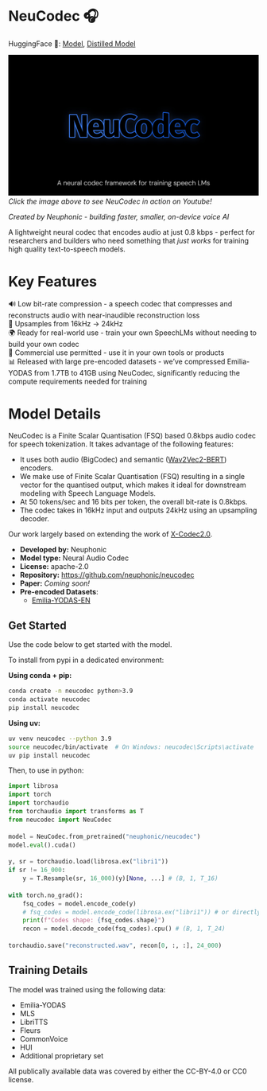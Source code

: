 # NeuCodec 🎧

HuggingFace 🤗: [Model](https://huggingface.co/neuphonic/neucodec), [Distilled Model](https://huggingface.co/neuphonic/distill-neucodec)


[![NeuCodec Intro](NeuCodec-Thumbnail.jpg)](https://www.youtube.com/watch?v=O7XH1lGZyYY)
<br>
*Click the image above to see NeuCodec in action on Youtube!*

*Created by Neuphonic - building faster, smaller, on-device voice AI*

A lightweight neural codec that encodes audio at just 0.8 kbps - perfect for researchers and builders who need something that *just works* for training high quality text-to-speech models.

# Key Features

🔊 Low bit-rate compression - a speech codec that compresses and reconstructs audio with near-inaudible reconstruction loss
<br>
🎼 Upsamples from 16kHz → 24kHz
<br>
🌍 Ready for real-world use - train your own SpeechLMs without needing to build your own codec
<br>
🏢 Commercial use permitted - use it in your own tools or products
<br>
📊 Released with large pre-encoded datasets - we’ve compressed Emilia-YODAS from 1.7TB to 41GB using NeuCodec, significantly reducing the compute requirements needed for training 
<br>

# Model Details

NeuCodec is a Finite Scalar Quantisation (FSQ) based 0.8kbps audio codec for speech tokenization.
It takes advantage of the following features:

* It uses both audio (BigCodec) and semantic ([Wav2Vec2-BERT](https://huggingface.co/facebook/w2v-bert-2.0)) encoders. 
* We make use of Finite Scalar Quantisation (FSQ) resulting in a single vector for the quantised output, which makes it ideal for downstream modeling with Speech Language Models.
* At 50 tokens/sec and 16 bits per token, the overall bit-rate is 0.8kbps.
* The codec takes in 16kHz input and outputs 24kHz using an upsampling decoder.

Our work largely based on extending the work of [X-Codec2.0](https://huggingface.co/HKUSTAudio/xcodec2).

- **Developed by:** Neuphonic
- **Model type:** Neural Audio Codec
- **License:** apache-2.0
- **Repository:** https://github.com/neuphonic/neucodec
- **Paper:** *Coming soon!*
- **Pre-encoded Datasets**:
  - [Emilia-YODAS-EN](https://huggingface.co/datasets/neuphonic/emilia-yodas-english-neucodec)

## Get Started

Use the code below to get started with the model.

To install from pypi in a dedicated environment:

**Using conda + pip:**
```bash
conda create -n neucodec python>3.9
conda activate neucodec
pip install neucodec
```

**Using uv:**
```bash
uv venv neucodec --python 3.9
source neucodec/bin/activate  # On Windows: neucodec\Scripts\activate
uv pip install neucodec
```
Then, to use in python:

```python
import librosa
import torch
import torchaudio
from torchaudio import transforms as T
from neucodec import NeuCodec
 
model = NeuCodec.from_pretrained("neuphonic/neucodec")
model.eval().cuda()   
 
y, sr = torchaudio.load(librosa.ex("libri1"))
if sr != 16_000:
    y = T.Resample(sr, 16_000)(y)[None, ...] # (B, 1, T_16)

with torch.no_grad():
    fsq_codes = model.encode_code(y)
    # fsq_codes = model.encode_code(librosa.ex("libri1")) # or directly pass your filepath!
    print(f"Codes shape: {fsq_codes.shape}")  
    recon = model.decode_code(fsq_codes).cpu() # (B, 1, T_24)

torchaudio.save("reconstructed.wav", recon[0, :, :], 24_000)
```

## Training Details

The model was trained using the following data: 
* Emilia-YODAS
* MLS
* LibriTTS
* Fleurs
* CommonVoice
* HUI
* Additional proprietary set

All publically available data was covered by either the CC-BY-4.0 or CC0 license.
